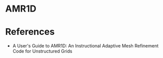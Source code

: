 # AMR1D

# References

- A User's Guide to AMR1D: An Instructional Adaptive Mesh Refinement
  Code for Unstructured Grids

